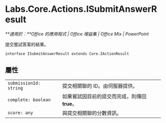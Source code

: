 
# <a name="labs.core.actions.isubmitanswerresult"></a>Labs.Core.Actions.ISubmitAnswerResult

 _**適用於︰**Office 的應用程式 | Office 增益集 | Office Mix | PowerPoint_

提交嘗試答案的結果。

```
interface ISubmitAnswerResult extends Core.IActionResult
```


## <a name="properties"></a>屬性


|||
|:-----|:-----|
| `submissionId: string`|提交相關聯的 ID。由伺服器提供。|
| `complete: boolean`|如果嘗試因目前的提交而完成，則傳回 **true**。|
| `score: any`|與提交相關聯的分數資訊。|
